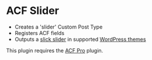 # ACF Slider

* Creates a 'slider' Custom Post Type
* Registers ACF fields
* Outputs a [slick slider](http://kenwheeler.github.io/slick/) in supported [WordPress themes](https://www.simplethemes.com/wordpress-themes)

This plugin requires the [ACF Pro](http://www.advancedcustomfields.com/pro/) plugin.